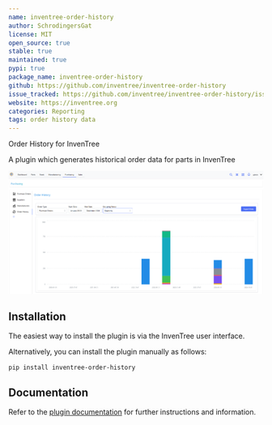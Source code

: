 ```yaml
---
name: inventree-order-history
author: SchrodingersGat
license: MIT
open_source: true
stable: true
maintained: true
pypi: true
package_name: inventree-order-history
github: https://github.com/inventree/inventree-order-history
issue_tracked: https://github.com/inventree/inventree-order-history/issues
website: https://inventree.org
categories: Reporting
tags: order history data
---
```


Order History for InvenTree

A plugin which generates historical order data for parts in InvenTree

![](/assets/plugins/inventree_order_history.png)

## Installation

The easiest way to install the plugin is via the InvenTree user interface.

Alternatively, you can install the plugin manually as follows:

```
pip install inventree-order-history
```

## Documentation

Refer to the [plugin documentation](https://github.com/inventree/inventree-order-history) for further instructions and information.